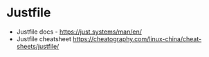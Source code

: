 # Justfile

- Justfile docs - https://just.systems/man/en/
- Justfile cheatsheet https://cheatography.com/linux-china/cheat-sheets/justfile/

<!-- TODO: add below commented out to current Justfile README -->

<!-- ############################################################
# Global user level Justfile for commands (https://just.systems/man/en/chapter_68.html)
############################################################
# - To NOT create all aliases for ALL user global justfile recipes, have a "forwarding alias" in .zshrc (Add to shell e.g. ZSH rc file .zshrc)
# ...
# alias .j='just --justfile ~/.user.justfile --working-directory .'
# ...
# Now, If you have a recipe called foo in ~/.user.justfile, you can just type call foo like below
# $ .j foo
##########################################
# - To create aliases for ALL user global justfile recipes (Add to shell e.g. ZSH rc file .zshrc) 
# ...
# for recipe in `just --justfile ~/.user.justfile --summary`; do
#   alias $recipe="just --justfile ~/.user.justfile --working-directory . $recipe"
# done
# ...
# Now, If you have a recipe called foo in ~/.user.justfile, you can just type foo at the command line to run it.
# $ foo 
##########################################
# User justfile customizations
#
# You can customize the above aliases with additional options.
# For example, if you’d prefer to have the recipes in your justfile run in your home directory, instead of the current directory:
#
# alias .j='just --justfile ~/.user.justfile --working-directory ~'
############################################################

############################################################
# Per-project justfiles configuration + relationship to global user justfile
# - https://www.stuartellis.name/articles/just-task-runner/#creating-a-user-justfile-for-global-tasks
# - https://www.stuartellis.name/articles/just-task-runner/#using-modules
# Justfile modules (needs "unstable" flag to be used)
############################################################
# [User home]
#
# - .user.justfile
#
###### [Project Root]
# 
# - .justfile
#
# - $TOOL.just (1 $TOOL.just for each project-specific tool)
#                                        e.g. PROJROOT/pre-commit.just (imported as 'mod precommit')
#                                        e.g. PROJROOT/python/mod.just (imported as 'mod python')
########## [Project Component subdir]
# - .mod.just (specific to a curr project component) (this is a Justfile module and needs "unstable" flag to be used)
############################################################
# Using Modules
# If you decide to use just modules in your project, consider following these guidelines:
#
# - Create the first recipe in the root justfile with the name help. Write @just –list in the body of the recipe. When just is invoked without a module or recipe name, it runs the first recipe in the justfile.
# - Create an extra mod.just file in each subdirectory that relates to a specific component or type of work. You may not need a separate module for every main subdirectory in the project.
# - Create an extra .just file in the root directory for each tool that applies to the entire project, such as pre-commit.
# - Use the root justfile to define standard tasks for the project. Each of these should call the relevant recipes in one or more modules. Avoid writing recipes in the justfile that do anything other than running recipes that are defined in modules.
# - Remember that the first recipe in each mod.just file is the default for the module. This means that the first recipe runs when a user types the module without specifying the name of the task.
# - Specify the no-cd attribute on each recipe in a module, so that the working directory of the recipe is the root directory of the project.
#
#
# Example Project ROOT justfile (justfile)
#
#
# ```
# mod precommit  # Defined by pre-commit.just file in root directory
# mod python  # Defined by mod.just file in python/ directory
# 
# # List available recipes
# help:
#     @just --unstable --list
# 
# # Install tools and dependencies, then set up environment for development
# bootstrap:
#     @just --unstable install
#     @just --unstable setup
# 
# # Build artifacts
# build:
#     @just --unstable python::build
# 
# # Install project tools and dependencies
# install:
#     @just --unstable python::install
# 
# # Run all checks
# lint:
#     @just --unstable pre-commit::check
# 
# # Set up environment for development
# setup:
#     @just --unstable python::setup
#     @just --unstable pre-commit::setup
# ```
#
############################################################
#
# Example Project Component Module justfile (mod.just)
#
#
# # Check the project with pre-commit
# check:
#     @pre-commit run --all-files

# # Run a specific pre-commit check on the project
# run hook-id:
#     @pre-commit run "{{ hook-id }}" --all-files

# # Setup pre-commit for use
# setup:
#     @pre-commit install
# 
#
#
############################################################ -->
